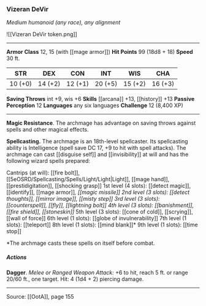 ### Vizeran DeVir
_Medium humanoid (any race), any alignment_

![[Vizeran DeVir token.png]]


---

**Armor Class** 12, 15 (with [[mage armor]])
**Hit Points** 99 (18d8 + 18)
**Speed** 30 ft.

| STR     | DEX     | CON     | INT     | WIS     | CHA     |
|---------|---------|---------|---------|---------|---------|
| 10 (+0) | 14 (+2) | 12 (+1) | 20 (+5) | 15 (+2) | 16 (+3) |

**Saving Throws** int +9, wis +6
**Skills** [[arcana]] +13, [[history]] +13
**Passive Perception** 12
**Languages** any six languages
**Challenge** 12 (8,400 XP)

---

**Magic Resistance**. The archmage has advantage on saving throws against spells and other magical effects.

**Spellcasting.** The archmage is an 18th-level spellcaster. Its spellcasting ability is Intelligence (spell save DC 17, +9 to hit with spell attacks). The archmage can cast [[disguise self]] and [[invisibility]] at will and has the following wizard spells prepared:

Cantrips (at will): [[fire bolt]], [[5eOSRD/Spellcasting/Spells/Light/Light|Light]], [[mage hand]], [[prestidigitation]], [[shocking grasp]]
1st level (4 slots): [[detect magic]], [[identify]], [[mage armor]]*, [[magic missile]]
2nd level (3 slots): [[detect thoughts]], [[mirror image]], [[misty step]]
3rd level (3 slots): [[counterspell]], [[fly]], [[lightning bolt]]
4th level (3 slots): [[banishment]], [[fire shield]], [[stoneskin]]*
5th level (3 slots): [[cone of cold]], [[scrying]], [[wall of force]]
6th level (1 slots): [[globe of invulnerability]]
7th level (1 slots): [[teleport]]
8th level (1 slots): [[mind blank]]*
9th level (1 slots): [[time stop]]

*The archmage casts these spells on itself before combat.

##### Actions
**Dagger**. _Melee or Ranged Weapon Attack:_ +6 to hit, reach 5 ft. or range 20/60 ft., one target. Hit: 4 (1d4 + 2) piercing damage.


---

Source: [[OotA]], page 155